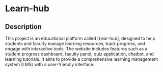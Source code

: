 # Learn-hub
## Description
This project is an educational platform called [Lear-hub], designed to help students and faculty manage learning resources, track progress, and engage with interactive tools. The website includes features such as a student progress dashboard, faculty panel, quiz application, chatbot, and learning tutorials. It aims to provide a comprehensive learning management system (LMS) with a user-friendly interface.

